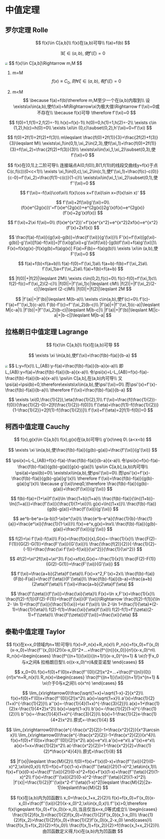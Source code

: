 # 中值定理

## 罗尔定理 Rolle

$$
f(x)\in C[a,b]\\
f(x)在(a,b)可导\\
f(a)=f(b)
$$

$$
\exists \xi \in(a,b),使f'(\xi)=0
$$

<img src="C:\Users\ASUS\Desktop\Math\1.png" style="zoom:50%;" />
$$
f(x)\in C[a,b]\Rightarrow m,M
$$

1. m=M
   $$
   f(x)\equiv C_0,则\forall \xi \in (a,b),有f'(\xi)=0
   $$

2. m<M
   $$
   \because f(a)=f(b)\therefore m,M至少一个在(a,b)内取到\\
   设\exists\xi\in(a,b),使f(\xi)=M\Rightarrow\xi为极大值\Rightarrow f'(\xi)=0或不存在\\
   \because f(x)可导 \therefore f'(\xi)=0
   $$

$$
f(0)=1,f(1)=2,f(2)=-1\\
h(x)=f(x)-1\\
h(0)=0,h(1)=1,h(2)=-2\\
\exists c\in (1,2),h(c)=h(0)=0\\
\exists \xi\in (0,c)\subset(0,2),h'(\xi)=0=f'(\xi)
$$

$$
f(0)+2f(1)=2f(2)+f(3)\\
m\leqslant \frac{f(0)+2f(1)}{3}=\frac{2f(2)+f(3)}{3}\leqslant M\\
\exists\xi_1\in(0,1),\xi_2\in(2,3),使f(\xi_1)=\frac{f(0)+2f(1)}{3}=f(\xi_2)=\frac{2f(2)+f(3)}{3}\\
\exists\xi\in(\xi_1,\xi_2)\subset(0,3),使f'(\xi)=0
$$

$$
f(x)在[0,1]上二阶可导\\
连接端点A(0,f(0)),B(1,f(1))的线段交曲线y=f(x)于点C(c,f(c))(0<c<1)\\
\exists \xi_1\in(0,c),\xi_2\in(c,1),使f'(\xi_1)=\frac{f(c)-c(0)}{c-0}=f'(\xi_2)=\frac{f(1)-c(c)}{1-c}\\
\exists\xi\in(\xi_1,\xi_2)\subset(0,1),使f''(\xi)=0
$$

$$
f'(\xi)=-f(\xi)\cot\xi\\
f(x)\cos x+f'(\xi)\sin x=(f(x)\sin x)'
$$

$$
f'(\xi)+2f(\xi)g'(\xi)=0\\
(f(x)e^{2g(x)})'=f'(x)e^{2g(x)}+e^{2g(x)}2g'(x)f(x)=e^{2g(x)}(f'(x)+2g'(x)f(x))
$$

$$
f'(\xi)+2\xi f(\xi)=0\\
(f(x)e^{x^2})'=f'(x)e^{x^2}+e^{x^2}2xf(x)=e^{x^2}(f'(x)+2xf(x))
$$

$$
\frac{f(a)-f(\xi)}{g(\xi)-g(b)}=\frac{f'(\xi)}{g'(\xi)}\\
F'(x)=f'(\xi)[g(\xi)-g(b)]-g'(\xi)[f(a)-f(\xi)]=[f'(\xi)g(\xi)+g'(\xi)f(\xi)]-[g(b)f'(\xi)+f(a)g'(\xi)]\\
F(x)=f(x)g(x)-[f(x)g(b)+f(a)g(x)]
F(a)=F(b)=-f(a)g(b)\\
\exists \xi\in (a,b),使F'(\xi)=0
$$

$$
f(a)+f(b)<f(a+b)\\
f(a)-f(0)=f'(\xi_1)a\\
f(a+b)-f(b)=f'(\xi_2)a\\
f'(\xi_1)a<f'(\xi_2)a\\
f(a)+f(b)<f(a+b)
$$

$$
|f(0)|+|f(2)|\leqslant 2M\\
\exists c\in(0,2),f(c)=0\\
f(c)-f(0)=f'(\xi_1)c\\
f(2)-f(c)=f'(\xi_2)(2-c)\\
|f(0)|=|f'(\xi_1)c|\leqslant cM\\
|f(2)|=|f'(\xi_2)(2-c)|\leqslant (2-c)M\\
|f(0)|+|f(2)|\leqslant 2M
$$

$$
|f'(a)|+|f'(b)|\leqslant M(b-a)\\
\exists c\in(a,b),使f'(c)=0\\
f'(c)-f'(a)=f''(\xi_1)(c-a)\\
f'(b)-f'(c)=f''(\xi_2)(b-c)\\
|f'(a)|=|f''(\xi_1)(c-a)|\leqslant M|c-a|\\
|f'(b)|=|f''(\xi_2)(b-c)|\leqslant M|b-c|\\
|f'(a)|+|f'(b)|\leqslant M[|c-a|+|b-c|]\leqslant M|b-a|
$$

## 拉格朗日中值定理 Lagrange

$$
f(x)\in C[a,b]\\
f(x)在(a,b)可导
$$

$$
\exists \xi \in(a,b),使f'(\xi)=\frac{f(b)-f(a)}{b-a}
$$

<img src="C:\Users\ASUS\Desktop\Math\2.png" style="zoom:50%;" />
$$
L:y=f(x)\\
L_{AB}:y-f(a)=\frac{f(b)-f(a)}{b-a}(x-a)\\
即L_{AB}:y=f(a)+\frac{f(b)-f(a)}{b-a}(x-a)\\
令\psi(x)=L-L_{AB}=f(x)-f(a)-\frac{f(b)-f(a)}{b-a}(x-a)\\
\psi\in C[a,b],在(a,b)内可导\\
又\psi(a)=\psi(b)=0,\therefore\exists\xi\in(a,b),使\psi'(\xi)=0\\
而\psi'(x)=f'(x)-\frac{f(b)-f(a)}{b-a}\\
\therefore f'(\xi)=\frac{f(b)-f(a)}{b-a}
$$

$$
\exists \xi(0,\frac{1}{2}),\eta(\frac{1}{2},1)\\
f'(\xi)=\frac{f(\frac{1}{2})-f(0)}{\frac{1}{2}-0}=2[f(\frac{1}{2})-f(0)]\\
f'(\eta)=\frac{f(1)-f(\frac{1}{2})}{1-\frac{1}{2}}=2[f(1)-f(\frac{1}{2})]\\
f'(\xi)+f'(\eta)=2[f(1)-f(0)]=0
$$

## 柯西中值定理 Cauchy

$$
f(x),g(x)\in C[a,b]\\
f(x),g(x)在(a,b)可导\\
g'(x)\neq 0\ (a<x<b)
$$

$$
\exists \xi \in(a,b),使\frac{f(b)-f(a)}{g(b)-g(a)}=\frac{f'(\xi)}{g'(\xi)}
$$

$$
\psi(x)=L-L_{AB}=f(x)-f(a)-\frac{f(b)-f(a)}{b-a}(x-a)\\
令\psi(x)=f(x)-f(a)-\frac{f(b)-f(a)}{g(b)-g(a)}[g(x)-g(a)]\\
\psi\in C[a,b],(a,b)内可导\\
\psi(a)=\psi(b)=0\\
\exists\xi\in(a,b),使\psi'(\xi)=0\\
而\psi'(x)=f'(x)-\frac{f(b)-f(a)}{g(b)-g(a)}g'(x)\\
\therefore f'(\xi)=\frac{f(b)-f(a)}{g(b)-g(a)}g'(x)\\
\because g'(\xi)\neq0,\therefore \frac{f(b)-f(a)}{g(b)-g(a)}=\frac{f'(\xi)}{g'(\xi)}
$$

$$
f(b)-f(a)=(1+\xi)f'(\xi)\ln \frac{1+b}{1+a}\\
\frac{f(b)-f(a)}{\ln{(1+b)}-\ln{(1+a)}}=\frac{f'(\xi)}{\frac{1}{1+\xi}}\\
g(x)=\ln{(1+x)}\\
\frac{f(b)-f(a)}{g(b)-g(a)}=\frac{f'(\xi)}{g'(\xi)}
$$

$$
ae^b-be^a=(a-b)(1-\xi)e^{\xi}\\
\frac{e^b-e^a}{\frac{1}{b}-\frac{1}{a}}=\frac{e^\xi}{\frac{1}{1-\xi}}\\
f(x)=e^x,g(x)=lnx\\
\frac{f(b)-f(a)}{g(b)-g(a)}=\frac{f'(\xi)}{g'(\xi)}
$$

$$
f(2)=\xi f'(\xi)-f(\xi)\\
F(x)=\frac{f(x)}{x},G(x)=-\frac{1}{x}\\
\frac{F(2)-F(1)}{G(2)-G(1)}=\frac{F'(\xi)}{G'(\xi)}\\
\frac{\frac{f(2)}{2}}{-\frac{1}{2}-(-1)}=\frac{\frac{\xi f'(\xi)-f(\xi)}{\xi^2}}{\frac{1}{\xi^2}}
$$

$$
4f(2)=\xi^2f(\xi)+\xi^3\\
F(x)=xf(x),G(x)=-\frac{1}{x}\\
\frac{F(2)-F(1)}{G(2)-G(1)}=\frac{F'(\xi)}{G'(\xi)}
$$

$$
f'(\xi)=\frac{a+b}{2\eta}f'(\eta)\\
F(x)=x^2,F'(x)=2x\\
\frac{f(b)-f(a)}{F(b)-F(a)}=\frac{f'(\eta)}{F'(\eta)}\\
\frac{f(b)-f(a)}{b-a}=\frac{a+b}{2\eta}f'(\eta)\\
f'(\xi)=\frac{a+b}{2\eta}f'(\eta)
$$

$$
\frac{f'(\zeta)}{f'(\xi)}=\frac{\xi}{\eta}\\
F(x)=\ln x,F'(x)=\frac{1}{x}\\
\frac{f(2)-f(1)}{F(2)-F(1)}=\frac{f'(\xi)}{F'(\xi)}\Rightarrow \frac{f(2)-f(1)}{\ln 2- \ln 1}=\frac{f'(\xi)}{\frac{1}{\xi}}=\xi f'(\xi)\\
\ln 2-\ln 1=\frac{1}{\eta}*(2-1)=\frac{1}{\eta}\\
f(2)-f(1)=\frac{\xi}{\eta}f'(\xi)\\
f(2)-f(1)=f'(\zeta)(2-1)=f'(\zeta)\\
\frac{f'(\zeta)}{f'(\xi)}=\frac{\xi}{\eta}
$$

## 泰勒中值定理 Taylor

$$
f(x)在x=x_0领域内n+1阶可导\\
f(x)=P_n(x)+R_n(x)\\
P_n(x)=f(x_0)+f'(x_0)(x-x_0)+\frac{f''(x_0)}{2!}(x-x_0)^2+...+\frac{f^{(n)}(x_0)}{n!}(x-x_0)^n\\
R_n(x)=\begin{cases}
\frac{f^{(n+1)}(\xi)}{(n+1)!}(x-x_0)^{n+1} & \xi介于x_0与x之间& 拉格朗日型\\
o((x-x_0)^n)&皮亚诺型
\end{cases}
$$

$$
x_0=0\\
f(x)=f(0)+f'(0)x+\frac{f''(0)}{2!}x^2+...+\frac{f^{(n)}(0)}{n!}x^n+R_n(x)\\
R_n(x)=\begin{cases}
\frac{f^{(n+1)}(\xi)}{(n+1)!}x^{n+1} & \xi介于0与x之间\\
o(x^n)
\end{cases}
$$

$$
\lim_{x\rightarrow0}\frac{\sqrt{1+x}+\sqrt{1-x}-2}{x^2}\\
f(x)=f(0)+f'(0)x+\frac{f''(0)}{2!}x^2\\
a(x)=\sqrt{1+x}\\
a'(x)=\frac{1}{2}(1+x)^{-\frac{1}{2}}\\
a''(x)=-\frac{1}{4}(1+x)^{-\frac{3}{2}}\\
a(x)=1+\frac{1}{2}x-\frac{1}{4*2}x^2\\
b(x)=\sqrt{1-x}\\
b'(x)=-\frac{1}{2}(1-x)^{-\frac{1}{2}}\\
b''(x)=-\frac{1}{4}(1+x)^{-\frac{3}{2}}\\
b(x)=1-\frac{1}{2}x-\frac{1}{4*2}x^2\\
原式=-\frac{1}{4}
$$

$$
\lim_{x\rightarrow0}\frac{e^{-\frac{x^2}{2}}-1+\frac{x^2}{2}}{x^3\arcsin x}\\
\lim_{x\rightarrow0}\frac{e^{-\frac{x^2}{2}}-1+\frac{x^2}{2}}{x^4}\\
f(x)=f(0)+f'(0)x+\frac{f''(0)}{2!}x^2\\
a(x)=e^x\\
a'(x)=e^x\\
a''(x)=e^x\\
a(x)=1+x+\frac{1}{2}x^2\\
a(-\frac{x^2}{2})=1-\frac{x^2}{2}+\frac{1}{2}*\frac{x^4}{4}\\
原式=\frac{1}{8}
$$

$$
|f'(x)|\leqslant \frac{M}{2}\\
f(0)=f(x)+f'(x)(0-x)+\frac{f''(\xi)}{2!}(0-x)^2,\xi\in(0,x)\\
f(1)=f(x)+f'(x)(1-x)+\frac{f''(\eta)}{2!}(1-x)^2,\eta\in(x,1)\\
f(x)+f'(x)(0-x)+\frac{f''(\xi)}{2!}(0-x)^2=f(x)+f'(x)(1-x)+\frac{f''(\eta)}{2!}(1-x)^2\\
f'(x)=\frac{f''(\xi)}{2!}(0-x)^2-\frac{f''(\eta)}{2!}(1-x)^2\\
|f'(x)|=\frac{1}{2}|f''(\xi)x^2-f''(\eta)(1-x)^2|\leqslant \frac{M}{2}|2x-1|\leqslant\frac{M}{2}
$$

$$
f(x)在(a,b)内为凹函数\\
x_0=\frac{x_1+x_2}{2}\\
f(x)=f(x_0)+f'(x_0)(x-x_0)+\frac{f''(\xi)}{2!}(x-x_0)^2,\xi\in(x_0,x)\\
f''(x)>0,\therefore f(x)\geqslant f(x_0)+f'(x_0)(x-x_0),当且仅当x=x_0等式成立\\
\begin{cases}
\frac{1}{2}f(x_1)>\frac{1}{2}f(x_0)+\frac{1}{2}f'(x_0)(x_1-x_0)\\
\frac{1}{2}f(x_2)>\frac{1}{2}f(x_0)+\frac{1}{2}f'(x_0)(x_2-x_0)
\end{cases}\\
\frac{f(x_1)+f(x_2)}{2}>f(x_0)\\
\frac{f(x_1)+f(x_2)}{2}>f(\frac{x_1+x_2}{2})\\
由凹函数定义得,f(x)在(a,b)内为凹函数
$$

